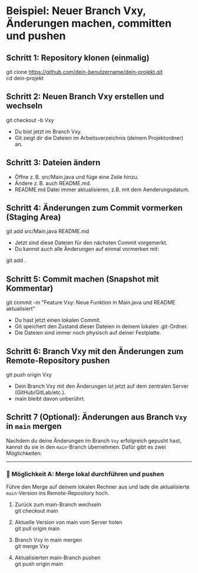 # Beispiel: Neuer Branch Vxy, Änderungen machen, committen und pushen

## Schritt 1: Repository klonen (einmalig)

git clone https://github.com/dein-benutzername/dein-projekt.git <br>
cd dein-projekt

## Schritt 2: Neuen Branch Vxy erstellen und wechseln

git checkout -b Vxy

- Du bist jetzt im Branch Vxy.
- Git zeigt dir die Dateien im Arbeitsverzeichnis (deinem Projektordner) an.

## Schritt 3: Dateien ändern

- Öffne z. B. src/Main.java und füge eine Zeile hinzu.
- Ändere z. B. auch README.md.
- README.md Datei immer aktualisieren, z.B. mit dem Aenderungsdatum.

## Schritt 4: Änderungen zum Commit vormerken (Staging Area)

git add src/Main.java README.md

- Jetzt sind diese Dateien für den nächsten Commit vorgemerkt.
- Du kannst auch alle Änderungen auf einmal vormerken mit:

git add .

## Schritt 5: Commit machen (Snapshot mit Kommentar)

git commit -m "Feature Vxy: Neue Funktion in Main.java und README aktualisiert"
- Du hast jetzt einen lokalen Commit.
- Git speichert den Zustand dieser Dateien in deinem lokalen .git-Ordner.
- Die Dateien sind immer noch physisch auf deiner Festplatte.

## Schritt 6: Branch Vxy mit den Änderungen zum Remote-Repository pushen
git push origin Vxy
- Dein Branch Vxy mit den Änderungen ist jetzt auf dem zentralen Server (GitHub/GitLab/etc.).
- main bleibt davon unberührt.

## Schritt 7 (Optional): Änderungen aus Branch `Vxy` in `main` mergen

Nachdem du deine Änderungen im Branch `Vxy` erfolgreich gepusht hast, kannst du sie in den `main`-Branch übernehmen. Dafür gibt es zwei Möglichkeiten:

---

### 🔁 Möglichkeit A: Merge lokal durchführen und pushen

Führe den Merge auf deinem lokalen Rechner aus und lade die aktualisierte `main`-Version ins Remote-Repository hoch.


1. Zurück zum main-Branch wechseln <br>
git checkout main

2. Aktuelle Version von main vom Server holen <br>
git pull origin main

3. Branch Vxy in main mergen <br>
git merge Vxy

4. Aktualisierten main-Branch pushen <br>
git push origin main
